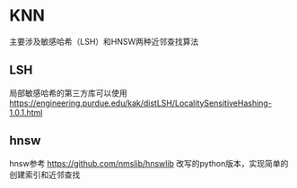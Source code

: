 # KNN

主要涉及敏感哈希（LSH）和HNSW两种近邻查找算法

## LSH
局部敏感哈希的第三方库可以使用 
https://engineering.purdue.edu/kak/distLSH/LocalitySensitiveHashing-1.0.1.html

## hnsw
hnsw参考 https://github.com/nmslib/hnswlib 改写的python版本，实现简单的创建索引和近邻查找
